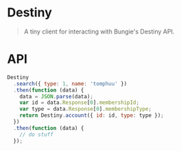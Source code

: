 Destiny
====

> A tiny client for interacting with Bungie's Destiny API.

# API

```js
Destiny
  .search({ type: 1, name: 'tomphuu' })
  .then(function (data) {
    data = JSON.parse(data);
    var id = data.Response[0].membershipId;
    var type = data.Response[0].membershipType;
    return Destiny.account({ id: id, type: type });
  })
  .then(function (data) {
    // do stuff
  });
```
